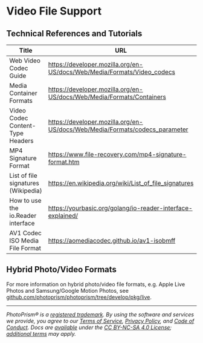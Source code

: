 Video File Support
==================

Technical References and Tutorials 
----------------------------------

| Title                               | URL                                                                         |
|-------------------------------------|-----------------------------------------------------------------------------|
| Web Video Codec Guide               | https://developer.mozilla.org/en-US/docs/Web/Media/Formats/Video_codecs     |
| Media Container Formats             | https://developer.mozilla.org/en-US/docs/Web/Media/Formats/Containers       |
| Video Codec Content-Type Headers    | https://developer.mozilla.org/en-US/docs/Web/Media/Formats/codecs_parameter |
| MP4 Signature Format                | https://www.file-recovery.com/mp4-signature-format.htm                      |
| List of file signatures (Wikipedia) | https://en.wikipedia.org/wiki/List_of_file_signatures                       |
| How to use the io.Reader interface  | https://yourbasic.org/golang/io-reader-interface-explained/                 |
| AV1 Codec ISO Media File Format     | https://aomediacodec.github.io/av1-isobmff                                  |

Hybrid Photo/Video Formats
--------------------------

For more information on hybrid photo/video file formats, e.g. Apple Live Photos and Samsung/Google Motion Photos, see [github.com/photoprism/photoprism/tree/develop/pkg/live](https://github.com/photoprism/photoprism/tree/develop/pkg/live).

----

*PhotoPrism® is a [registered trademark](https://www.photoprism.app/trademark). By using the software and services we provide, you agree to our [Terms of Service](https://www.photoprism.app/terms), [Privacy Policy](https://www.photoprism.app/privacy), and [Code of Conduct](https://www.photoprism.app/code-of-conduct). Docs are [available](https://link.photoprism.app/github-docs) under the [CC BY-NC-SA 4.0 License](https://creativecommons.org/licenses/by-nc-sa/4.0/); [additional terms](https://github.com/photoprism/photoprism/blob/develop/assets/README.md) may apply.*

